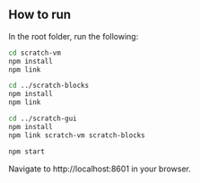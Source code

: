 ## How to run

In the root folder, run the following:

```bash
cd scratch-vm
npm install
npm link

cd ../scratch-blocks
npm install
npm link

cd ../scratch-gui
npm install
npm link scratch-vm scratch-blocks

npm start
```

Navigate to http://localhost:8601 in your browser.
